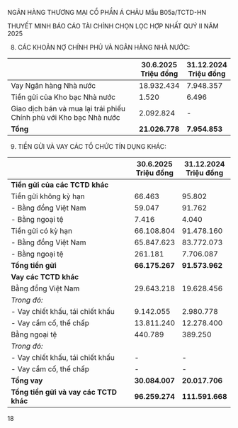 


NGÂN HÀNG THƯƠNG MẠI CỔ PHẦN Á CHÂU
Mẫu B05a/TCTD-HN

THUYẾT MINH BÁO CÁO TÀI CHÍNH CHỌN LỌC HỢP NHẤT
QUÝ II NĂM 2025

8. CÁC KHOẢN NỢ CHÍNH PHỦ VÀ NGÂN HÀNG NHÀ NƯỚC:

|                                                                    | 30.6.2025<br/>Triệu đồng | 31.12.2024<br/>Triệu đồng |
| ------------------------------------------------------------------ | ------------------------ | ------------------------- |
| Vay Ngân hàng Nhà nước                                             | 18.932.434               | 7.948.357                 |
| Tiền gửi của Kho bạc Nhà nước                                      | 1.520                    | 6.496                     |
| Giao dịch bán và mua lại trái phiếu Chính phủ với Kho bạc Nhà nước | 2.092.824                | -                         |
| **Tổng**                                                           | **21.026.778**           | **7.954.853**             |


9. TIỀN GỬI VÀ VAY CÁC TỔ CHỨC TÍN DỤNG KHÁC:

|                                        | 30.6.2025<br/>Triệu đồng | 31.12.2024<br/>Triệu đồng |
| -------------------------------------- | ------------------------ | ------------------------- |
| **Tiền gửi của các TCTD khác**         |                          |                           |
| Tiền gửi không kỳ hạn                  | 66.463                   | 95.802                    |
| - Bằng đồng Việt Nam                   | 59.047                   | 91.762                    |
| - Bằng ngoại tệ                        | 7.416                    | 4.040                     |
| Tiền gửi có kỳ hạn                     | 66.108.804               | 91.478.160                |
| - Bằng đồng Việt Nam                   | 65.847.623               | 83.772.073                |
| - Bằng ngoại tệ                        | 261.181                  | 7.706.087                 |
| **Tổng tiền gửi**                      | **66.175.267**           | **91.573.962**            |
| **Vay các TCTD khác**                  |                          |                           |
| Bằng đồng Việt Nam                     | 29.643.218               | 19.628.456                |
| *Trong đó:*                            |                          |                           |
| - Vay chiết khấu, tái chiết khấu       | 9.142.055                | 2.980.778                 |
| - Vay cầm cố, thế chấp                 | 13.811.240               | 12.278.400                |
| Bằng ngoại tệ                          | 440.789                  | 389.250                   |
| *Trong đó:*                            |                          |                           |
| - Vay chiết khấu, tái chiết khấu       | -                        | -                         |
| - Vay cầm cố, thế chấp                 | -                        | -                         |
| **Tổng vay**                           | **30.084.007**           | **20.017.706**            |
| **Tổng tiền gửi và vay các TCTD khác** | **96.259.274**           | **111.591.668**           |


18
